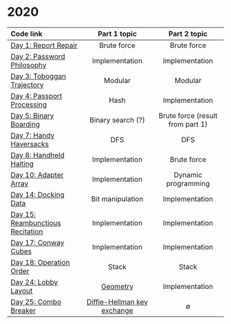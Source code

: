 # 2020

| Code link                                                                          | Part 1 topic                                                                                              | Part 2 topic                              | 
| :-------------                                                                |:-------------:                                                                                            | :-----:                                   | 
| [Day 1: Report Repair](https://github.com/ge-wu/AdventOfCode/blob/main/2020/day01/01.py)                      | Brute force                                                                                               | Brute force                               | 
| [Day 2: Password Philosophy](https://github.com/ge-wu/AdventOfCode/blob/main/2020/day02/02.py)                | Implementation                                                                                            | Implementation                            | 
| [Day 3: Toboggan Trajectory](https://github.com/ge-wu/AdventOfCode/blob/main/2020/day03/03.py)                | Modular                                                                                                   | Modular                                   | 
| [Day 4: Passport Processing](https://github.com/ge-wu/AdventOfCode/blob/main/2020/day04/04.py)                | Hash                                                                                                      | Implementation                            | 
| [Day 5: Binary Boarding](https://github.com/ge-wu/AdventOfCode/blob/main/2020/day05/05.py)                    | Binary search (?)                                                                                         | Brute force (result from part 1)          |
| [Day 7: Handy Haversacks](https://github.com/ge-wu/AdventOfCode/blob/main/2020/day06/07.py)                   | DFS                                                                                                       | DFS                                       | 
| [Day 8: Handheld Halting](https://github.com/ge-wu/AdventOfCode/blob/main/2020/day08/08.py)                   | Implementation                                                                                            | Brute force                               | 
| [Day 10: Adapter Array](https://github.com/ge-wu/AdventOfCode/blob/main/2020/day10/10.py)                     | Implementation                                                                                            | Dynamic programming                       | 
| [Day 14: Docking Data](https://github.com/ge-wu/AdventOfCode/blob/main/2020/day14/14.py)                      | Bit manipulation                                                                                          | Implementation                            | 
| [Day 15: Reambunctious Recitation](https://github.com/ge-wu/AdventOfCode/blob/main/2020/day15/15.py)          | Implementation                                                                                            | Implementation                            | 
| [Day 17: Conway Cubes](https://github.com/ge-wu/AdventOfCode/blob/main/2020/day17/17.py)                      | Implementation                                                                                            | Implementation                            | 
| [Day 18: Operation Order](https://github.com/ge-wu/AdventOfCode/blob/main/2020/day18/18.py)                   | Stack                                                                                                     | Stack                                     | 
| [Day 24: Lobby Layout](https://github.com/ge-wu/AdventOfCode/blob/main/2020/day24/24.py)                      | [Geometry](https://www.redblobgames.com/grids/hexagons/)                                                  | Implementation                            | 
| [Day 25: Combo Breaker](https://github.com/ge-wu/AdventOfCode/blob/main/2020/day25/25.py)                     | [Diffie-Hellman key exchange](https://en.wikipedia.org/wiki/Diffie%E2%80%93Hellman_key_exchange)        |      ∅                                    |
